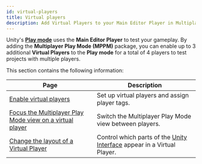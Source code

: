 ```yaml
---
id: virtual-players
title: Virtual players
description: Add Virtual Players to your Main Editor Player in Multiplayer Play Mode.
---
```


Unity's [**Play mode**](https://docs.unity3d.com/Manual/GameView.html) uses the **Main Editor Player** to test your gameplay. By adding the **Multiplayer Play Mode (MPPM)** package, you can enable up to 3 additional **Virtual Players** to the **Play mode** for a total of 4 players to test projects with multiple players.

This section contains the following information:

<!--
<div className="table-columns-plain" >
| Page | Description |
</div>
-->

| **Page**                                              | **Description**                                        |
|-|-|
| [Enable virtual players](../virtual-players/virtual-players-enable)   | Set up virtual players and assign player tags.         |
| [Focus the Multiplayer Play Mode view on a virtual player](../virtual-players/virtual-players-focus) | Switch the Multiplayer Play Mode view between players. |
| [Change the layout of a Virtual Player](../virtual-players/virtual-players-layout)| Control which parts of the [Unity Interface](https://docs.unity3d.com/Manual/UsingTheEditor.html) appear in a Virtual Player. |


